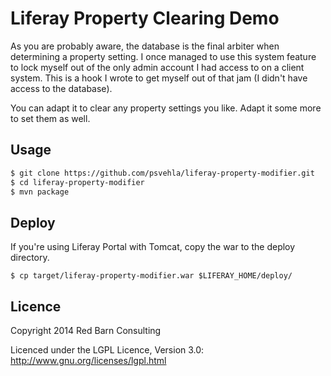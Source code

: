 Liferay Property Clearing Demo
==============================

As you are probably aware, the database is the final arbiter when determining a property setting. I once managed to use this system feature to lock myself out of the only admin account I had access to on a client system. This is a hook I wrote to get myself out of that jam (I didn't have access to the database).

You can adapt it to clear any property settings you like. Adapt it some more to set them as well.

Usage
-----
```bash
$ git clone https://github.com/psvehla/liferay-property-modifier.git
$ cd liferay-property-modifier
$ mvn package
```

Deploy
------
If you're using Liferay Portal with Tomcat, copy the war to the deploy directory.

```
$ cp target/liferay-property-modifier.war $LIFERAY_HOME/deploy/
```

Licence
-------

Copyright 2014 Red Barn Consulting

Licenced under the LGPL Licence, Version 3.0: http://www.gnu.org/licenses/lgpl.html

